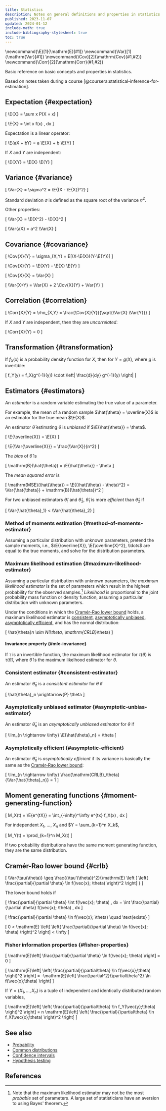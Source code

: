 ```yaml
---
title: Statistics
description: Notes on general definitions and properties in statistics.
published: 2023-11-07
updated: 2024-01-12
include-math: true
include-bibliography-stylesheet: true
toc: true
---
```


\newcommand{\E}[1]{\mathrm{E}[#1]}
\newcommand{\Var}[1]{\mathrm{Var}[#1]}
\newcommand{\Cov}[2]{\mathrm{Cov}(#1,#2)}
\newcommand{\Corr}[2]{\mathrm{Corr}(#1,#2)}

Basic reference on basic concepts and properties in statistics.

Based on notes taken during a course [@coursera:statistical-inference-for-estimation].

## Expectation {#expectation}

\[ \E{X} = \sum x P(X = x) \]

\[ \E{X} = \int x f(x) \, dx \]

Expectation is a linear operator:

\[ \E{aX + bY} = a \E{X} + b \E{Y} \]

If $X$ and $Y$ are independent:

\[ \E{XY} = \E{X} \E{Y} \]

## Variance {#variance}

\[ \Var{X} = \sigma^2 = \E{(X - \E{X})^2} \]

Standard deviation $\sigma$ is defined as the square root of the variance $\sigma^2$.

Other properties:

\[ \Var{X} = \E{X^2} - \E{X}^2 \]

\[ \Var{aX} = a^2 \Var{X} \]

## Covariance {#covariance}

\[ \Cov{X}{Y} = \sigma_{X,Y} = E[(X-\E{X})(Y-\E{Y})] \]

\[ \Cov{X}{Y} = \E{XY} - \E{X} \E{Y} \]

\[ \Cov{X}{X} = \Var{X} \]

\[ \Var{X+Y} = \Var{X} + 2 \Cov{X}{Y} + \Var{Y} \]

## Correlation {#correlation}

\[ \Corr{X}{Y} = \rho_{X,Y} = \frac{\Cov{X}{Y}}{\sqrt{\Var{X} \Var{Y}}} \]

If $X$ and $Y$ are independent, then they are _uncorrelated_:

\[ \Corr{X}{Y} = 0 \]

## Transformation {#transformation}

If $f_X(x)$ is a probability density function for $X$,
then for $Y=g(X)$, where $g$ is invertible:

\[ f_Y(y) = f_X(g^{-1}(y)) \cdot \left| \frac{d}{dy} g^{-1}(y) \right| \]

## Estimators {#estimators}

An _estimator_ is a random variable estimating the true value of a parameter.

For example, the mean of a random sample $\hat{\theta} = \overline{X}$
is an estimator for the true mean $\E{X}$.

An estimator $\hat{\theta}$ estimating $\theta$ is _unbiased_
if $\E{\hat{\theta}} = \theta$.

\[ \E{\overline{X}} = \E{X} \]

\[ \E{\Var{\overline{X}}} = \frac{\Var{X}}{n^2} \]

The _bias_ of $\hat{\theta}$ is

\[ \mathrm{B}(\hat{\theta}) = \E{\hat{\theta}} - \theta \]

The _mean squared error_ is

\[ \mathrm{MSE}(\hat{\theta}) = \E{(\hat{\theta} - \theta)^2} =
   \Var{\hat{\theta}} + \mathrm{B}(\hat{\theta})^2 \]

For two unbiased estimators $\hat{\theta}_1$ and $\hat{\theta}_2$,
$\hat{\theta}_1$ is more _efficient_ than $\hat{\theta}_2$ if

\[ \Var{\hat{\theta}_1} < \Var{\hat{\theta}_2} \]

### Method of moments estimation {#method-of-moments-estimator}

Assuming a particular distribution with unknown parameters,
pretend the sample moments, i.e., $\E{\overline{X}}, \E{\overline{X}^2}, \ldots$
are equal to the true moments, and solve for the distribution parameters.

### Maximum likelihood estimation {#maximum-likelihood-estimator}

Assuming a particular distribution with unknown parameters,
the _maximum likelihood estimator_ is the set of parameters which result
in the highest probability for the observed samples.[^not-bayesian]
_Likelihood_ is proportional to the joint probability mass function or density function,
assuming a particular distribution with unknown parameters.

[^not-bayesian]: Note that the maximum likelihood estimator may not
  be the most _probable_ set of parameters.  A large set of statisticians
  have an aversion to using Bayes' theorem.

Under the conditions in which the [Cramér-Rao lower bound] holds,
a maximum likelihood estimator is [consistent], [asymptotically unbiased],
[asymptotically efficient], and has the normal distribution:

\[ \hat{\theta}_n \sim N(\theta, \mathrm{CRLB}_\theta) \]

[asymptotically unbiased]: #asymptotic-unbias-estimator
[asymptotically efficient]: #asymptotic-efficient
[consistent]: #consistent-estimator
[Cramér-Rao lower bound]: #crlb

#### Invariance property {#mle-invariance}

If $\tau$ is an invertible function, the maximum likelihood estimator for $\tau(\theta)$
is $\tau(\hat{\theta})$, where $\hat{\theta}$ is the maximum likelhood estimator for $\theta$.

### Consistent estimator {#consistent-estimator}

An estimator $\hat{\theta}_n$ is a _consistent estimator_ for $\theta$ if

\[ \hat{\theta}_n \xrightarrow{P} \theta \]

### Asymptotically unbiased estimator {#asymptotic-unbias-estimator}

An estimator $\hat{\theta}_n$ is an _asymptotically unbiased estimator_ for $\theta$ if

\[ \lim_{n \rightarrow \infty} \E{\hat{\theta}_n} = \theta \]

### Asymptotically efficient {#asymptotic-efficient}

An estimator $\hat{\theta}_n$ is _asymptotically efficient_ if its variance
is basically the same as the [Cramér-Rao lower bound](#crlb):

\[ \lim_{n \rightarrow \infty} \frac{\mathrm{CRLB}_\theta}{\Var{\hat{\theta}_n}} = 1 \]

## Moment generating functions {#moment-generating-function}

\[ M_X(t) = \E{e^{tX}} = \int_{-\infty}^\infty e^{tx} f_X(x) \, dx \]

For independent $X_1$, ..., $X_n$ and $Y = \sum_{k=1}^n X_k$,

\[ M_Y(t) = \prod_{k=1}^n M_X(t) \]

If two probability distributions have the same moment generating function,
they are the same distribution.

## Cramér-Rao lower bound {#crlb}

\[ \Var{\tau(\theta)} \geq
   \frac{(\tau'(\theta))^2}{\mathrm{E} \left [
     \left( \frac{\partial}{\partial \theta} \ln f(\vec{x}; \theta) \right)^2
   \right] }
\]

The lower bound holds if

\[ \frac{\partial}{\partial \theta} \int f(\vec{x}; \theta) \, dx =
   \int \frac{\partial}{\partial \theta} f(\vec{x}; \theta) \, dx \]

\[ \frac{\partial}{\partial \theta} \ln f(\vec{x}; \theta) \quad \text{exists} \]

\[ 0 < \mathrm{E} \left[ \left( \frac{\partial}{\partial \theta} \ln f(\vec{x}; \theta) \right)^2 \right] < \infty \]

### Fisher information properties {#fisher-properties}

\[ \mathrm{E}\left[ \frac{\partial}{\partial \theta} \ln f(\vec{x}; \theta) \right] = 0 \]

\[ \mathrm{E}\left[ \left( \frac{\partial}{\partial\theta} \ln f(\vec{x};\theta) \right)^2 \right]
 = -\mathrm{E}\left[ \frac{\partial^2}{\partial\theta^2} \ln f(\vec{x};\theta) \right]
\]

If $Y=(X_1, \ldots, X_n)$ is a tuple of independent and identically distributed random variables,

\[ \mathrm{E}\left[ \left( \frac{\partial}{\partial\theta} \ln f_Y(\vec{y};\theta) \right)^2 \right]
 = n \mathrm{E}\left[ \left( \frac{\partial}{\partial\theta} \ln f_X(\vec{x};\theta) \right)^2 \right]
\]

## See also

*   [Probability](../probability)
*   [Common distributions](distributions)
*   [Confidence intervals](confidence-intervals/)
*   [Hypothesis testing](hypothesis-testing/)

## References
